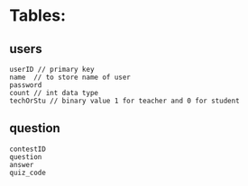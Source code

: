 # Tables:
## users 

    userID // primary key 
    name  // to store name of user 
    password 
    count // int data type 
    techOrStu // binary value 1 for teacher and 0 for student
 
## question

    contestID 
    question 
    answer 
    quiz_code 


